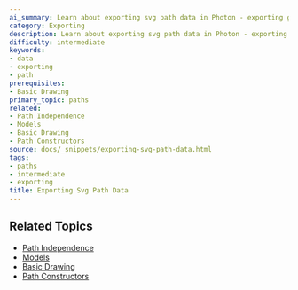 ```yaml
---
ai_summary: Learn about exporting svg path data in Photon - exporting guide
category: Exporting
description: Learn about exporting svg path data in Photon - exporting guide
difficulty: intermediate
keywords:
- data
- exporting
- path
prerequisites:
- Basic Drawing
primary_topic: paths
related:
- Path Independence
- Models
- Basic Drawing
- Path Constructors
source: docs/_snippets/exporting-svg-path-data.html
tags:
- paths
- intermediate
- exporting
title: Exporting Svg Path Data
---
```



## Related Topics

- [Path Independence](../index.md)
- [Models](../index.md)
- [Basic Drawing](../index.md)
- [Path Constructors](../index.md)
